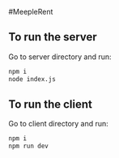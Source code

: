 #MeepleRent

## To run the server
Go to server directory and run: 
```bash
npm i
node index.js
```

## To run the client
Go to client directory and run: 
```bash
npm i
npm run dev
```

